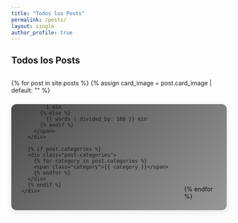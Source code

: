 ```yaml
---
title: "Todos los Posts"
permalink: /posts/
layout: single
author_profile: true
---
```


## Todos los Posts

<div class="grid-container">
  {% for post in site.posts %}
  {% assign card_image = post.card_image | default: "" %}
  
  <div class="post-card {% if card_image == "" %}default-bg{% endif %}" {% if card_image != "" %}style="background-image: url('{{ card_image }}')"{% endif %}>
    <div class="post-card-content">
      <h3><a href="{{ post.url }}">{{ post.title }}</a></h3>
      
      <div class="post-meta">
        <span class="post-date">{{ post.date | date: "%d/%m/%Y" }}</span>
        <span class="read-time">
          {% assign words = post.content | number_of_words %}
          {% if words < 360 %}
            1 min
          {% else %}
            {{ words | divided_by: 180 }} min
          {% endif %}
        </span>
      </div>
      
      {% if post.categories %}
      <div class="post-categories">
        {% for category in post.categories %}
        <span class="category">{{ category }}</span>
        {% endfor %}
      </div>
      {% endif %}
    </div>
  </div>
  {% endfor %}
</div>

<style>
.grid-container {
  display: grid;
  grid-template-columns: repeat(auto-fill, minmax(320px, 1fr));
  gap: 1.5rem;
  margin-top: 2rem;
}

.post-card {
  border-radius: 12px;
  padding: 1.5rem;
  transition: all 0.3s ease;
  box-shadow: 0 4px 15px rgba(0,0,0,0.1);
  height: 200px;
  position: relative;
  overflow: hidden;
  display: flex;
  align-items: flex-end;
  background-size: cover;
  background-position: center;
  background-repeat: no-repeat;
}

.post-card-content {
  position: relative;
  z-index: 2;
  width: 100%;
}

.post-card::before {
  content: '';
  position: absolute;
  top: 0;
  left: 0;
  right: 0;
  bottom: 0;
  background: linear-gradient(135deg, rgba(0,0,0,0.7) 0%, rgba(0,0,0,0.4) 100%);
  z-index: 1;
}

.post-card:hover {
  transform: translateY(-5px);
  box-shadow: 0 8px 25px rgba(0,0,0,0.2);
}

.post-card:hover::before {
  background: linear-gradient(135deg, rgba(0,0,0,0.8) 0%, rgba(0,0,0,0.5) 100%);
}

.default-bg {
  background: linear-gradient(135deg, #6c757d, #495057);
}

.post-card h3 a {
  color: white;
  text-decoration: none;
}

.post-card h3 a:hover {
  color: rgba(255,255,255,0.9);
}

.post-meta {
  font-size: 0.8rem;
  color: rgba(255,255,255,0.9);
  margin-bottom: 0.8rem;
  display: flex;
  gap: 0.8rem;
}

.post-meta span {
  display: flex;
  align-items: center;
  gap: 0.2rem;
}

.post-categories {
  display: flex;
  flex-wrap: wrap;
  gap: 0.4rem;
}

.category {
  background: rgba(255,255,255,0.2);
  color: white;
  padding: 0.15rem 0.5rem;
  border-radius: 12px;
  font-size: 0.75rem;
  border: 1px solid rgba(255,255,255,0.3);
}

.post-card h3 {
  margin-top: 0;
  margin-bottom: 0.8rem;
  font-size: 1.1rem;
}

@media (max-width: 768px) {
  .grid-container {
    grid-template-columns: 1fr;
    gap: 1.2rem;
  }
  
  .post-card {
    padding: 1.2rem;
    height: 180px;
  }
}
</style>